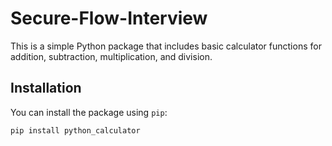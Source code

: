 # Secure-Flow-Interview

This is a simple Python package that includes basic calculator functions for addition, subtraction, multiplication, and division.

## Installation

You can install the package using `pip`:

```bash
pip install python_calculator